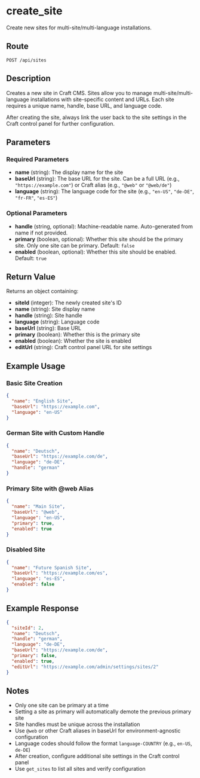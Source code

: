 # create_site

Create new sites for multi-site/multi-language installations.

## Route

`POST /api/sites`

## Description

Creates a new site in Craft CMS. Sites allow you to manage multi-site/multi-language installations with site-specific content and URLs. Each site requires a unique name, handle, base URL, and language code.

After creating the site, always link the user back to the site settings in the Craft control panel for further configuration.

## Parameters

### Required Parameters

- **name** (string): The display name for the site
- **baseUrl** (string): The base URL for the site. Can be a full URL (e.g., `"https://example.com"`) or Craft alias (e.g., `"@web"` or `"@web/de"`)
- **language** (string): The language code for the site (e.g., `"en-US"`, `"de-DE"`, `"fr-FR"`, `"es-ES"`)

### Optional Parameters

- **handle** (string, optional): Machine-readable name. Auto-generated from name if not provided.
- **primary** (boolean, optional): Whether this site should be the primary site. Only one site can be primary. Default: `false`
- **enabled** (boolean, optional): Whether this site should be enabled. Default: `true`

## Return Value

Returns an object containing:

- **siteId** (integer): The newly created site's ID
- **name** (string): Site display name
- **handle** (string): Site handle
- **language** (string): Language code
- **baseUrl** (string): Base URL
- **primary** (boolean): Whether this is the primary site
- **enabled** (boolean): Whether the site is enabled
- **editUrl** (string): Craft control panel URL for site settings

## Example Usage

### Basic Site Creation
```json
{
  "name": "English Site",
  "baseUrl": "https://example.com",
  "language": "en-US"
}
```

### German Site with Custom Handle
```json
{
  "name": "Deutsch",
  "baseUrl": "https://example.com/de",
  "language": "de-DE",
  "handle": "german"
}
```

### Primary Site with @web Alias
```json
{
  "name": "Main Site",
  "baseUrl": "@web",
  "language": "en-US",
  "primary": true,
  "enabled": true
}
```

### Disabled Site
```json
{
  "name": "Future Spanish Site",
  "baseUrl": "https://example.com/es",
  "language": "es-ES",
  "enabled": false
}
```

## Example Response

```json
{
  "siteId": 2,
  "name": "Deutsch",
  "handle": "german",
  "language": "de-DE",
  "baseUrl": "https://example.com/de",
  "primary": false,
  "enabled": true,
  "editUrl": "https://example.com/admin/settings/sites/2"
}
```

## Notes

- Only one site can be primary at a time
- Setting a site as primary will automatically demote the previous primary site
- Site handles must be unique across the installation
- Use `@web` or other Craft aliases in baseUrl for environment-agnostic configuration
- Language codes should follow the format `language-COUNTRY` (e.g., `en-US`, `de-DE`)
- After creation, configure additional site settings in the Craft control panel
- Use `get_sites` to list all sites and verify configuration
